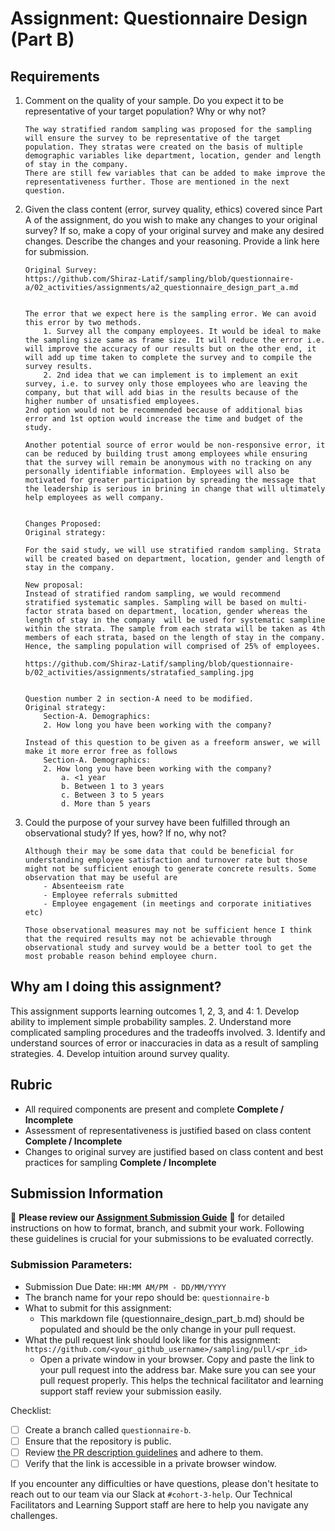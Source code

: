 # Assignment: Questionnaire Design (Part B)

## Requirements
1. Comment on the quality of your sample. Do you expect it to be representative of your target population? Why or why not?

    ```
    The way stratified random sampling was proposed for the sampling will ensure the survey to be representative of the target population. They stratas were created on the basis of multiple demographic variables like department, location, gender and length of stay in the company. 
    There are still few variables that can be added to make improve the representativeness further. Those are mentioned in the next question. 
    ```

2. Given the class content (error, survey quality, ethics) covered since Part A of the assignment, do you wish to make any changes to your original survey? If so, make a copy of your original survey and make any desired changes. Describe the changes and your reasoning. Provide a link here for submission.

    ```
    Original Survey: 
    https://github.com/Shiraz-Latif/sampling/blob/questionnaire-a/02_activities/assignments/a2_questionnaire_design_part_a.md 
    
    
    The error that we expect here is the sampling error. We can avoid this error by two methods. 
        1. Survey all the company employees. It would be ideal to make the sampling size same as frame size. It will reduce the error i.e. will improve the accuracy of our results but on the other end, it will add up time taken to complete the survey and to compile the survey results. 
        2. 2nd idea that we can implement is to implement an exit survey, i.e. to survey only those employees who are leaving the company, but that will add bias in the results because of the higher number of unsatisfied employees. 
    2nd option would not be recommended because of additional bias error and 1st option would increase the time and budget of the study. 
    
    Another potential source of error would be non-responsive error, it can be reduced by building trust among employees while ensuring that the survey will remain be anonymous with no tracking on any personally identifiable information. Employees will also be motivated for greater participation by spreading the message that the leadership is serious in brining in change that will ultimately help employees as well company. 
    
    
    Changes Proposed: 
    Original strategy: 
    
    For the said study, we will use stratified random sampling. Strata will be created based on department, location, gender and length of stay in the company. 
    
    New proposal: 
    Instead of stratified random sampling, we would recommend stratified systematic samples. Sampling will be based on multi-factor strata based on department, location, gender whereas the length of stay in the company  will be used for systematic sampline within the strata. The sample from each strata will be taken as 4th members of each strata, based on the length of stay in the company. Hence, the sampling population will comprised of 25% of employees. 
    
    https://github.com/Shiraz-Latif/sampling/blob/questionnaire-b/02_activities/assignments/stratafied_sampling.jpg 
    

    Question number 2 in section-A need to be modified. 
    Original strategy: 
        Section-A. Demographics: 
        2. How long you have been working with the company? 
    
    Instead of this question to be given as a freeform answer, we will make it more error free as follows 
        Section-A. Demographics: 
        2. How long you have been working with the company? 
            a. <1 year 
            b. Between 1 to 3 years 
            c. Between 3 to 5 years 
            d. More than 5 years 
    ```

3. Could the purpose of your survey have been fulfilled through an observational study? If yes, how? If no, why not?

    ```
    Although their may be some data that could be beneficial for understanding employee satisfaction and turnover rate but those might not be sufficient enough to generate concrete results. Some observation that may be useful are 
        - Absenteeism rate 
        - Employee referrals submitted 
        - Employee engagement (in meetings and corporate initiatives etc) 
    
    Those observational measures may not be sufficient hence I think that the required results may not be achievable through observational study and survey would be a better tool to get the most probable reason behind employee churn.
    ```

## Why am I doing this assignment?

This assignment supports learning outcomes 1, 2, 3, and 4:
	1.	Develop ability to implement simple probability samples.
	2.	Understand more complicated sampling procedures and the tradeoffs involved.
	3.	Identify and understand sources of error or inaccuracies in data as a result of sampling strategies.
	4.	Develop intuition around survey quality.

## Rubric

-	All required components are present and complete **Complete / Incomplete**
-	Assessment of representativeness is justified based on class content **Complete / Incomplete**
-	Changes to original survey are justified based on class content and best practices for sampling **Complete / Incomplete**

## Submission Information

🚨 **Please review our [Assignment Submission Guide](https://github.com/UofT-DSI/onboarding/blob/main/onboarding_documents/submissions.md)** 🚨 for detailed instructions on how to format, branch, and submit your work. Following these guidelines is crucial for your submissions to be evaluated correctly.

### Submission Parameters:
* Submission Due Date: `HH:MM AM/PM - DD/MM/YYYY`
* The branch name for your repo should be: `questionnaire-b`
* What to submit for this assignment:
    * This markdown file (questionnaire_design_part_b.md) should be populated and should be the only change in your pull request.
* What the pull request link should look like for this assignment: `https://github.com/<your_github_username>/sampling/pull/<pr_id>`
    * Open a private window in your browser. Copy and paste the link to your pull request into the address bar. Make sure you can see your pull request properly. This helps the technical facilitator and learning support staff review your submission easily.

Checklist:
- [ ] Create a branch called `questionnaire-b`.
- [ ] Ensure that the repository is public.
- [ ] Review [the PR description guidelines](https://github.com/UofT-DSI/onboarding/blob/main/onboarding_documents/submissions.md#guidelines-for-pull-request-descriptions) and adhere to them.
- [ ] Verify that the link is accessible in a private browser window.

If you encounter any difficulties or have questions, please don't hesitate to reach out to our team via our Slack at `#cohort-3-help`. Our Technical Facilitators and Learning Support staff are here to help you navigate any challenges.
